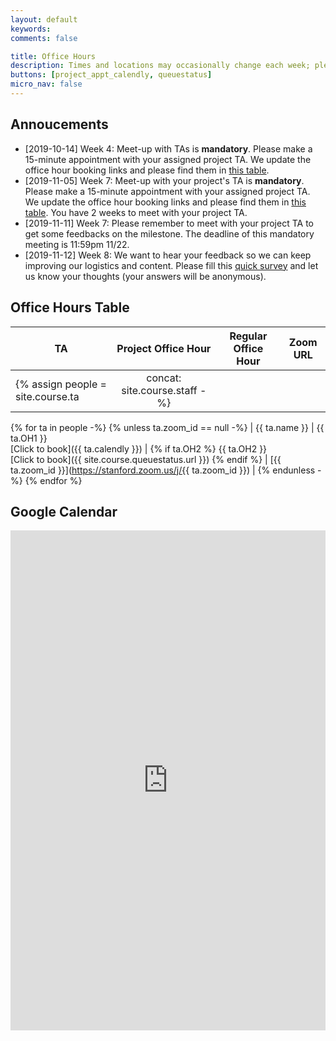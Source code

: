 ```yaml
---
layout: default
keywords:
comments: false

title: Office Hours
description: Times and locations may occasionally change each week; please check this page often.
buttons: [project_appt_calendly, queuestatus]
micro_nav: false
---
```


## Annoucements
- [2019-10-14] Week 4: Meet-up with TAs is **mandatory**. Please make a 15-minute appointment with your assigned project TA. We update the office hour booking links and please find them in [this table](#table).
- [2019-11-05] Week 7: Meet-up with your project's TA is **mandatory**. Please make a 15-minute appointment with your assigned project TA. We update the office hour booking links and please find them in [this table](#table). You have 2 weeks to meet with your project TA.
- [2019-11-11] Week 7: Please remember to meet with your project TA to get some feedbacks on the milestone. The deadline of this mandatory meeting is 11:59pm 11/22.
- [2019-11-12] Week 8: We want to hear your feedback so we can keep improving our logistics and content. Please fill this [quick survey](https://docs.google.com/forms/d/e/1FAIpQLScTb9Ht5IDM0LsGl_RH4--SCp6KSm8yr8hxiOHOSOLoA2IdTg/viewform?usp=sf_link) and let us know your thoughts (your answers will be anonymous). 

## Office Hours Table <a name="table"></a>

| TA | Project Office Hour | Regular Office Hour | Zoom URL |
|----|:-------------------:|:-------------------:|----------|
{% assign people = site.course.ta | concat: site.course.staff -%}
{% for ta in people -%}
{% unless ta.zoom_id == null -%}
| {{ ta.name }} | {{ ta.OH1 }} <br> [Click to book]({{ ta.calendly }}) | {% if ta.OH2 %} {{ ta.OH2 }} <br> [Click to book]({{ site.course.queuestatus.url }}) {% endif %} | [{{ ta.zoom_id }}](https://stanford.zoom.us/j/{{ ta.zoom_id }}) |
{% endunless -%}
{% endfor %}

## Google Calendar
<div>
<iframe src="https://calendar.google.com/calendar/embed?height=600&amp;wkst=1&amp;bgcolor=%23ffffff&amp;ctz=America%2FLos_Angeles&amp;src=aHNoZW5nLm9yZ19wZHRwZm1hM3NuazRsZzFmZ3ZqajExaGY0NEBncm91cC5jYWxlbmRhci5nb29nbGUuY29t&amp;color=%23D50000&amp;title=CS230%202019%20Fall&amp;showCalendars=1&amp;mode=WEEK" width="100%" height="800" frameborder="0" scrolling="no"></iframe>
</div>
